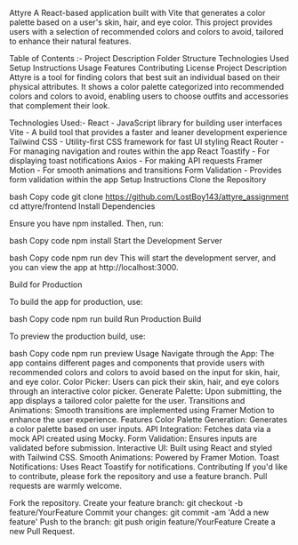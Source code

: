 Attyre
A React-based application built with Vite that generates a color palette based on a user's skin, hair, and eye color. This project provides users with a selection of recommended colors and colors to avoid, tailored to enhance their natural features.

Table of Contents :-
Project Description
Folder Structure
Technologies Used
Setup Instructions
Usage
Features
Contributing
License
Project Description
Attyre is a tool for finding colors that best suit an individual based on their physical attributes. It shows a color palette categorized into recommended colors and colors to avoid, enabling users to choose outfits and accessories that complement their look.


Technologies Used:-
React - JavaScript library for building user interfaces
Vite - A build tool that provides a faster and leaner development experience
Tailwind CSS - Utility-first CSS framework for fast UI styling
React Router - For managing navigation and routes within the app
React Toastify - For displaying toast notifications
Axios - For making API requests
Framer Motion - For smooth animations and transitions
Form Validation - Provides form validation within the app
Setup Instructions
Clone the Repository

bash
Copy code
git clone https://github.com/LostBoy143/attyre_assignment
cd attyre/frontend
Install Dependencies

Ensure you have npm installed. Then, run:

bash
Copy code
npm install
Start the Development Server

bash
Copy code
npm run dev
This will start the development server, and you can view the app at http://localhost:3000.

Build for Production

To build the app for production, use:

bash
Copy code
npm run build
Run Production Build

To preview the production build, use:

bash
Copy code
npm run preview
Usage
Navigate through the App: The app contains different pages and components that provide users with recommended colors and colors to avoid based on the input for skin, hair, and eye color.
Color Picker: Users can pick their skin, hair, and eye colors through an interactive color picker.
Generate Palette: Upon submitting, the app displays a tailored color palette for the user.
Transitions and Animations: Smooth transitions are implemented using Framer Motion to enhance the user experience.
Features
Color Palette Generation: Generates a color palette based on user inputs.
API Integration: Fetches data via a mock API created using Mocky.
Form Validation: Ensures inputs are validated before submission.
Interactive UI: Built using React and styled with Tailwind CSS.
Smooth Animations: Powered by Framer Motion.
Toast Notifications: Uses React Toastify for notifications.
Contributing
If you'd like to contribute, please fork the repository and use a feature branch. Pull requests are warmly welcome.

Fork the repository.
Create your feature branch: git checkout -b feature/YourFeature
Commit your changes: git commit -am 'Add a new feature'
Push to the branch: git push origin feature/YourFeature
Create a new Pull Request.
